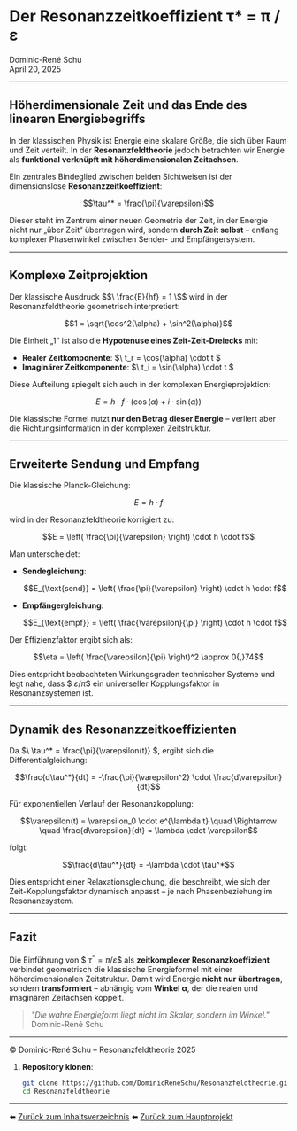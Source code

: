 # Der Resonanzzeitkoeffizient τ* = π / ε

Dominic-René Schu  
April 20, 2025

---

## Höherdimensionale Zeit und das Ende des linearen Energiebegriffs

In der klassischen Physik ist Energie eine skalare Größe, die sich über Raum und Zeit verteilt. In der **Resonanzfeldtheorie** jedoch betrachten wir Energie als **funktional verknüpft mit höherdimensionalen Zeitachsen**.

Ein zentrales Bindeglied zwischen beiden Sichtweisen ist der dimensionslose **Resonanzzeitkoeffizient**:

```math
\tau^* = \frac{\pi}{\varepsilon}
```

Dieser steht im Zentrum einer neuen Geometrie der Zeit, in der Energie nicht nur „über Zeit“ übertragen wird, sondern **durch Zeit selbst** – entlang komplexer Phasenwinkel zwischen Sender- und Empfängersystem.

---

## Komplexe Zeitprojektion

Der klassische Ausdruck $$\ \frac{E}{hf} = 1 \$$ wird in der Resonanzfeldtheorie geometrisch interpretiert:

```math
1 = \sqrt{\cos^2(\alpha) + \sin^2(\alpha)}
```

Die Einheit „1“ ist also die **Hypotenuse eines Zeit-Zeit-Dreiecks** mit:

- **Realer Zeitkomponente**: $\ t_r = \cos(\alpha) \cdot t \$
- **Imaginärer Zeitkomponente**: $\ t_i = \sin(\alpha) \cdot t \$

Diese Aufteilung spiegelt sich auch in der komplexen Energieprojektion:

```math
E = h \cdot f \cdot (\cos(\alpha) + i \cdot \sin(\alpha))
```

Die klassische Formel nutzt **nur den Betrag dieser Energie** – verliert aber die Richtungsinformation in der komplexen Zeitstruktur.

---

## Erweiterte Sendung und Empfang

Die klassische Planck-Gleichung:

```math
E = h \cdot f
```

wird in der Resonanzfeldtheorie korrigiert zu:

```math
E = \left( \frac{\pi}{\varepsilon} \right) \cdot h \cdot f
```

Man unterscheidet:

- **Sendegleichung**:
  
  ```math
  E_{\text{send}} = \left( \frac{\pi}{\varepsilon} \right) \cdot h \cdot f
  ```

- **Empfängergleichung**:

  ```math
  E_{\text{empf}} = \left( \frac{\varepsilon}{\pi} \right) \cdot h \cdot f
  ```

Der Effizienzfaktor ergibt sich als:

```math
\eta = \left( \frac{\varepsilon}{\pi} \right)^2 \approx 0{,}74
```

Dies entspricht beobachteten Wirkungsgraden technischer Systeme und legt nahe, dass $$\ \varepsilon / \pi \$$ ein universeller Kopplungsfaktor in Resonanzsystemen ist.

---

## Dynamik des Resonanzzeitkoeffizienten

Da $\ \tau^* = \frac{\pi}{\varepsilon(t)} \$, ergibt sich die Differentialgleichung:

```math
\frac{d\tau^*}{dt} = -\frac{\pi}{\varepsilon^2} \cdot \frac{d\varepsilon}{dt}
```

Für exponentiellen Verlauf der Resonanzkopplung:

```math
\varepsilon(t) = \varepsilon_0 \cdot e^{\lambda t} \quad \Rightarrow \quad \frac{d\varepsilon}{dt} = \lambda \cdot \varepsilon
```

folgt:

```math
\frac{d\tau^*}{dt} = -\lambda \cdot \tau^*
```

Dies entspricht einer Relaxationsgleichung, die beschreibt, wie sich der Zeit-Kopplungsfaktor dynamisch anpasst – je nach Phasenbeziehung im Resonanzsystem.

---

## Fazit

Die Einführung von $$\ \tau^* = \pi / \varepsilon \$$ als **zeitkomplexer Resonanzkoeffizient** verbindet geometrisch die klassische Energieformel mit einer höherdimensionalen Zeitstruktur. Damit wird Energie **nicht nur übertragen**, sondern **transformiert** – abhängig vom **Winkel α**, der die realen und imaginären Zeitachsen koppelt.

> _"Die wahre Energieform liegt nicht im Skalar, sondern im Winkel."_  
> Dominic-René Schu

---

© Dominic-René Schu – Resonanzfeldtheorie 2025

1. **Repository klonen**:  
   ```bash
   git clone https://github.com/DominicReneSchu/Resonanzfeldtheorie.git
   cd Resonanzfeldtheorie
   ```
---


⬅️ [Zurück zum Inhaltsverzeichnis](README.md)
⬅️ [Zurück zum Hauptprojekt](../README.md)